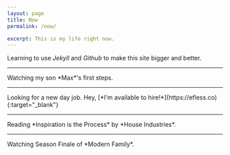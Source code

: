 ```yaml
---
layout: page
title: Now
permalink: /now/

excerpt: This is my life right now.
---
```



Learning to use *Jekyll* and *Github* to make this site bigger and better.
<hr>
Watching my son *Max*'s first steps.
<hr>
Looking for a new day job. Hey, [*I'm available to hire!*](https://efless.co){:target="_blank"}
<hr>
Reading *Inspiration is the Process* by *House Industries*.
<hr>
Watching Season Finale of *Modern Family*.